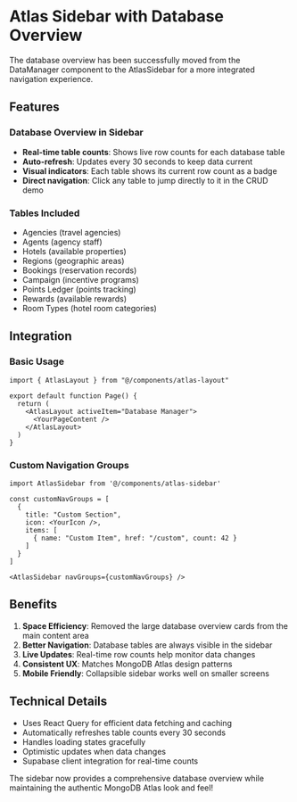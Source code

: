 # Atlas Sidebar with Database Overview

The database overview has been successfully moved from the DataManager component to the AtlasSidebar for a more integrated navigation experience.

## Features

### Database Overview in Sidebar

- **Real-time table counts**: Shows live row counts for each database table
- **Auto-refresh**: Updates every 30 seconds to keep data current
- **Visual indicators**: Each table shows its current row count as a badge
- **Direct navigation**: Click any table to jump directly to it in the CRUD demo

### Tables Included

- Agencies (travel agencies)
- Agents (agency staff)
- Hotels (available properties)
- Regions (geographic areas)
- Bookings (reservation records)
- Campaign (incentive programs)
- Points Ledger (points tracking)
- Rewards (available rewards)
- Room Types (hotel room categories)

## Integration

### Basic Usage

```tsx
import { AtlasLayout } from "@/components/atlas-layout"

export default function Page() {
  return (
    <AtlasLayout activeItem="Database Manager">
      <YourPageContent />
    </AtlasLayout>
  )
}
```

### Custom Navigation Groups

```tsx
import AtlasSidebar from '@/components/atlas-sidebar'

const customNavGroups = [
  {
    title: "Custom Section",
    icon: <YourIcon />,
    items: [
      { name: "Custom Item", href: "/custom", count: 42 }
    ]
  }
]

<AtlasSidebar navGroups={customNavGroups} />
```

## Benefits

1. **Space Efficiency**: Removed the large database overview cards from the main content area
2. **Better Navigation**: Database tables are always visible in the sidebar
3. **Live Updates**: Real-time row counts help monitor data changes
4. **Consistent UX**: Matches MongoDB Atlas design patterns
5. **Mobile Friendly**: Collapsible sidebar works well on smaller screens

## Technical Details

- Uses React Query for efficient data fetching and caching
- Automatically refreshes table counts every 30 seconds
- Handles loading states gracefully
- Optimistic updates when data changes
- Supabase client integration for real-time counts

The sidebar now provides a comprehensive database overview while maintaining the authentic MongoDB Atlas look and feel!
